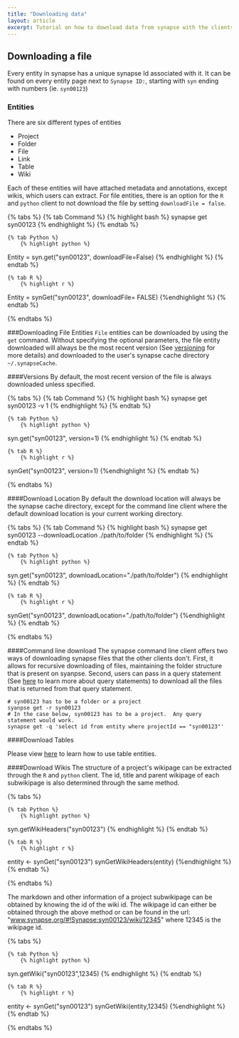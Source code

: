 ```yaml
---
title: "Downloading data"
layout: article
excerpt: Tutorial on how to download data from synapse with the clients 
---
```


## Downloading a file

Every entity in synapse has a unique synapse Id associated with it.  It can be found on every entity page next to `Synapse ID:`, starting with `syn` ending with numbers (ie. `syn00123`)


### Entities

There are six different types of entities

* Project
* Folder
* File
* Link
* Table
* Wiki

Each of these entities will have attached metadata and annotations, except wikis, which users can extract. For file entities, there is an option for the `R` and `python` client to not download the file by setting `downloadFile = false`.

{% tabs %}
	{% tab Command %}
		{% highlight bash %}
synapse get syn00123
		{% endhighlight %}
	{% endtab %}

	{% tab Python %}
		{% highlight python %}
Entity = syn.get("syn00123", downloadFile=False)
		{% endhighlight %}
	{% endtab %}

	{% tab R %}
		{% highlight r %}
Entity = synGet("syn00123", downloadFile= FALSE)
		{%endhighlight %}
	{% endtab %}

{% endtabs %}



###Downloading File Entities
`File` entities can be downloaded by using the `get` command. Without specifying the optional parameters, the file entity downloaded will always be the most recent version (See [versioning](http://docs.synapse.org/articles/versioning.html) for more details) and downloaded to the user's synapse cache directory `~/.synapseCache`.

####Versions
By default, the most recent version of the file is always downloaded unless specified.

{% tabs %}
	{% tab Command %}
		{% highlight bash %}
synapse get syn00123 -v 1
		{% endhighlight %}
	{% endtab %}

	{% tab Python %}
		{% highlight python %}
syn.get("syn00123", version=1)
		{% endhighlight %}
	{% endtab %}

	{% tab R %}
		{% highlight r %}
synGet("syn00123", version=1)
		{%endhighlight %}
	{% endtab %}

{% endtabs %}


####Download Location
By default the download location will always be the synapse cache directory, except for the command line client where the default download location is your current working directory.

{% tabs %}
	{% tab Command %}
		{% highlight bash %}
synapse get syn00123 --downloadLocation ./path/to/folder
		{% endhighlight %}
	{% endtab %}

	{% tab Python %}
		{% highlight python %}
syn.get("syn00123", downloadLocation="./path/to/folder")
		{% endhighlight %}
	{% endtab %}

	{% tab R %}
		{% highlight r %}
synGet("syn00123", downloadLocation="./path/to/folder")
		{%endhighlight %}
	{% endtab %}

{% endtabs %}


####Command line download
The synapse command line client offers two ways of downloading synapse files that the other clients don't.  First, it allows for recursive downloading of files, maintaining the folder structure that is present on syanpse.  Second, users can pass in a query statement (See [here](http://docs.synapse.org/articles/annotation_and_query.html#queries) to learn more about query statements) to download all the files that is returned from that query statement.

```
# syn00123 has to be a folder or a project
syanpse get -r syn00123
# In the case below, syn00123 has to be a project.  Any query statement would work. 
synapse get -q 'select id from entity where projectId == "syn00123"'
```

####Download Tables

Please view [here](http://docs.synapse.org/articles/tables.html#making-changes-to-tables) to learn how to use table entities.


####Download Wikis
The structure of a project's wikipage can be extracted through the `R` and `python` client.  The id, title and parent wikipage of each subwikipage is also determined through the same method.


{% tabs %}

	{% tab Python %}
		{% highlight python %}
syn.getWikiHeaders("syn00123")
		{% endhighlight %}
	{% endtab %}

	{% tab R %}
		{% highlight r %}
entity <- synGet("syn00123")
synGetWikiHeaders(entity)
		{%endhighlight %}
	{% endtab %}

{% endtabs %}


The markdown and other information of a project subwikipage can be obtained by knowing the id of the wiki id.  The wikipage id can either be obtained through the above method or can be found in the url: "www.synapse.org/#!Synapse:syn00123/wiki/12345" where 12345 is the wikipage id. 


{% tabs %}

	{% tab Python %}
		{% highlight python %}
syn.getWiki("syn00123",12345)
		{% endhighlight %}
	{% endtab %}

	{% tab R %}
		{% highlight r %}
entity <- synGet("syn00123")
synGetWiki(entity,12345)
		{%endhighlight %}
	{% endtab %}

{% endtabs %}